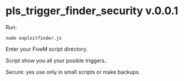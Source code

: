 # pls_trigger_finder_security v.0.0.1


Run:
```
node exploitfinder.js
```
Enter your FiveM script directory.

Script show you all your posible triggers..


Secure: yes use only in small scripts or make backups.
